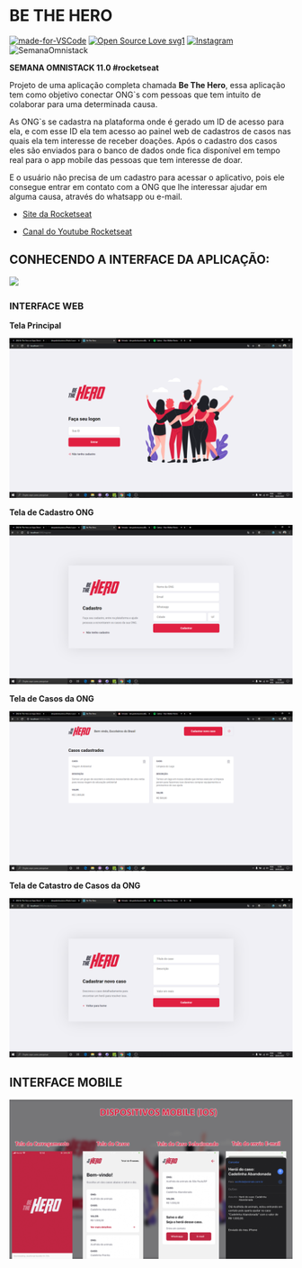 # BE THE HERO

[![made-for-VSCode](https://img.shields.io/badge/Made%20for-VSCode-1f425f.svg)](https://code.visualstudio.com/)
[![Open Source Love svg1](https://badges.frapsoft.com/os/v1/open-source.svg?v=103)](https://opensource.org/)
[![Instagram](https://img.shields.io/badge/Instagram-%40devpedrolourenco-orange)](https://www.instagram.com/devpedrolourenco/)
![SemanaOmnistack](https://img.shields.io/badge/OmniStack-done-green?logo=data:image/png;base64,iVBORw0KGgoAAAANSUhEUgAAABAAAAAQCAMAAAAoLQ9TAAAALVBMVEVHcExxWsF0XMJzXMJxWcFsUsD///9jRrzY0u6Xh9Gsn9n39fyMecy0qd2bjNJWBT0WAAAABHRSTlMA2Do606wF2QAAAGlJREFUGJVdj1cWwCAIBLEsRU3uf9xobDH8+GZwUYi8i6ucJwrxKE+7D0G9Q4vlYqtmCSjndr4CgCgzlyFgfKfKCVO0LrPKjmiqMxGXkJwNnXskqWG+1oSM+BSwD8f29YLNjvx/OQrn+g99oQSoNmt3PgAAAABJRU5ErkJggg==)

**SEMANA OMNISTACK 11.0  #rocketseat**

 Projeto de uma aplicação completa chamada **Be The Hero**, essa aplicação tem como objetivo conectar ONG`s com pessoas que tem intuito de colaborar para uma determinada causa. 


As ONG`s se cadastra na plataforma onde é gerado um ID de acesso para ela, e com esse ID ela tem acesso ao painel web de cadastros de casos nas quais ela tem interesse de receber doações. Após o cadastro dos casos eles são enviados para o banco de dados onde fica disponível em tempo real para o app mobile das pessoas que tem interesse de doar.  

E o usuário não precisa de um cadastro para acessar o aplicativo, pois ele consegue entrar em contato com a ONG que lhe interessar ajudar em alguma causa, através do whatsapp ou e-mail. 
 
 - [Site da Rocketseat](https://rocketseat.com.br/)

 - [Canal do Youtube Rocketseat](https://www.youtube.com/channel/UCSfwM5u0Kce6Cce8_S72olg)
 
## CONHECENDO A INTERFACE DA APLICAÇÃO: 

<img src="/docs/img-be-the/be-the-hero.png">

### INTERFACE WEB

**Tela Principal** 

<img src="/docs/img-be-the/print-front-01.png">

**Tela de Cadastro ONG** 

<img src="/docs/img-be-the/print-front-02.png">

**Tela de Casos da ONG**

<img src="/docs/img-be-the/print-front-03.png">

**Tela de Catastro de Casos da ONG**

<img src="/docs/img-be-the/print-front-04.png">

## INTERFACE MOBILE

<img src="/docs/img-be-the/Mobile.png">
